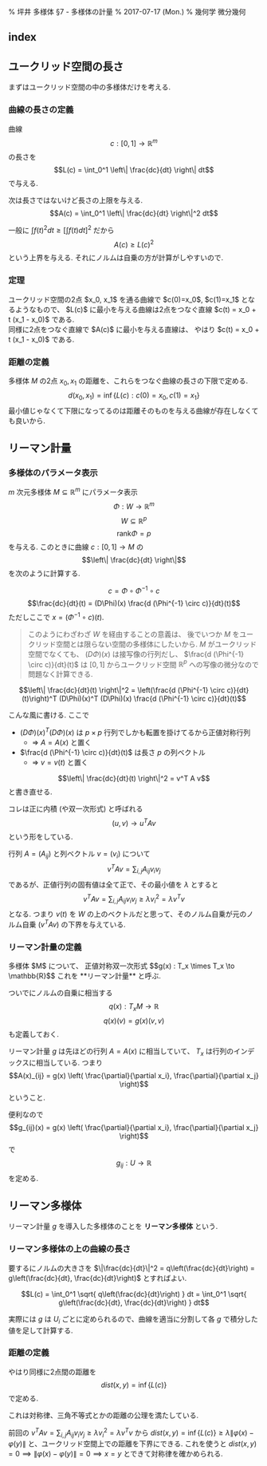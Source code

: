 % 坪井 多様体 &sect;7 - 多様体の計量
% 2017-07-17 (Mon.)
% 幾何学 微分幾何

## index

<div id=toc></div>

## ユークリッド空間の長さ

まずはユークリッド空間の中の多様体だけを考える.

### 曲線の長さの定義

曲線
$$c : [0, 1] \to \mathbb{R}^m$$
の長さを
$$L(c) = \int_0^1 \left\| \frac{dc}{dt} \right\| dt$$
で与える.

次は長さではないけど長さの上限を与える.
$$A(c) = \int_0^1 \left\| \frac{dc}{dt} \right\|^2 dt$$

一般に
$\int f(t)^2 dt \geq \left[ \int f(t) dt \right]^2$
だから
$$A(c) \geq L(c)^2$$
という上界を与える.
それにノルムは自乗の方が計算がしやすいので.

### 定理

<div class=thm>
ユークリッド空間の2点 $x_0, x_1$ を通る曲線で
$c(0)=x_0$, $c(1)=x_1$
となるようなもので、
$L(c)$ に最小を与える曲線は2点をつなぐ直線
$c(t) = x_0 + t (x_1 - x_0)$
である.</div>

<div class=thm>
同様に2点をつなぐ直線で $A(c)$ に最小を与える直線は、
やはり
$c(t) = x_0 + t (x_1 - x_0)$
である.</div>

### 距離の定義

多様体 $M$ の2点 $x_0, x_1$ の距離を、これらをつなぐ曲線の長さの下限で定める.
$$d(x_0, x_1) = \inf \{ L(c) : c(0)=x_0, c(1)=x_1 \}$$
最小値じゃなくて下限になってるのは距離そのものを与える曲線が存在しなくても良いから.

## リーマン計量

### 多様体のパラメータ表示

$m$ 次元多様体 $M \subseteq \mathbb{R}^m$
にパラメータ表示
$$\Phi : W \to \mathbb{R}^m$$
$$W \subseteq \mathbb{R}^p$$
$$\text{rank} \Phi = p$$
を与える.
このときに曲線
$c : [0, 1] \to M$
の
$$\left\| \frac{dc}{dt} \right\|$$
を次のように計算する.

$$c = \Phi \circ \Phi^{-1} \circ c$$
$$\frac{dc}{dt}(t) = (D\Phi)(x) \frac{d (\Phi^{-1} \circ c)}{dt}(t)$$
ただしここで $x = (\Phi^{-1} \circ c)(t)$.

> このようにわざわざ $W$ を経由することの意義は、
> 後でいつか $M$ をユークリッド空間とは限らない空間の多様体にしたいから.
> $M$ がユークリッド空間でなくても、
> $(D\Phi)(x)$ は接写像の行列だし、
> $\frac{d (\Phi^{-1} \circ c)}{dt}(t)$
> は $[0,1]$ からユークリッド空間 $\mathbb{R}^p$ への写像の微分なので問題なく計算できる.


$$\left\| \frac{dc}{dt}(t) \right\|^2 =
\left(\frac{d (\Phi^{-1} \circ c)}{dt}(t)\right)^T
(D\Phi)(x)^T
(D\Phi)(x) \frac{d (\Phi^{-1} \circ c)}{dt}(t)$$

こんな風に書ける.
ここで

- $(D\Phi)(x)^T (D\Phi)(x)$ は $p\times p$ 行列でしかも転置を掛けてるから正値対称行列
    - $\Rightarrow$ $A = A(x)$ と置く
- $\frac{d (\Phi^{-1} \circ c)}{dt}(t)$ は長さ $p$ の列ベクトル
    - $\Rightarrow$ $v = v(t)$ と置く

$$\left\| \frac{dc}{dt}(t) \right\|^2 = v^T A v$$
と書き直せる.

コレは正に内積 (や双一次形式) と呼ばれる
$$(u,v) \to u^TAv$$
という形をしている.

行列 $A=(A_{ij})$ と列ベクトル $v=(v_i)$ について
$$v^TAv = \sum_{i,j} A_{ij} v_i v_j$$
であるが、正値行列の固有値は全て正で、その最小値を $\lambda$ とすると
$$v^TAv = \sum_{i,j} A_{ij} v_i v_j \geq \lambda v_i^2 = \lambda v^T v$$
となる.
つまり $v(t)$ を $W$ の上のベクトルだと思って、そのノルム自乗が元のノルム自乗 $(v^TAv)$ の下界を与えている.

### リーマン計量の定義

<div class=thm>
多様体 $M$ について、
正値対称双一次形式
$$g(x) : T_x \times T_x \to \mathbb{R}$$
これを **リーマン計量** と呼ぶ.

ついでにノルムの自乗に相当する
$$q(x) : T_xM \to \mathbb{R}$$
$$q(x)(v) = g(x)(v, v)$$
も定義しておく.
</div>

リーマン計量 $g$ は先ほどの行列 $A=A(x)$ に相当していて、
$T_x$ は行列のインデックスに相当している.
つまり
$$A(x)_{ij} = g(x) \left( \frac{\partial}{\partial x_i}, \frac{\partial}{\partial x_j} \right)$$
ということ.

便利なので
$$g_{ij}(x) = g(x) \left( \frac{\partial}{\partial x_i}, \frac{\partial}{\partial x_j} \right)$$
で
$$g_{ij} : U \to \mathbb{R}$$
を定める.

## リーマン多様体

リーマン計量 $g$ を導入した多様体のことを **リーマン多様体** という.

### リーマン多様体の上の曲線の長さ

要するにノルムの大きさを
$\|\frac{dc}{dt}\|^2 = q\left(\frac{dc}{dt}\right) = g\left(\frac{dc}{dt}, \frac{dc}{dt}\right)$
とすればよい.

$$L(c) = \int_0^1 \sqrt{ q\left(\frac{dc}{dt}\right) } dt = \int_0^1 \sqrt{ g\left(\frac{dc}{dt}, \frac{dc}{dt}\right) } dt$$

実際には $g$ は $U_i$ ごとに定められるので、曲線を適当に分割して各 $g$ で積分した値を足して計算する.

### 距離の定義

やはり同様に2点間の距離を
$$dist(x, y) = \inf \{ L(c) \}$$
で定める.

これは対称律、三角不等式とかの距離の公理を満たしている.

前回の
$v^TAv = \sum_{i,j} A_{ij} v_i v_j \geq \lambda v_i^2 = \lambda v^T v$
から
$dist(x, y) = \inf \{L(c)\} \geq \lambda \| \varphi(x) - \varphi(y) \|$
と、ユークリッド空間上での距離を下界にできる.
これを使うと
$dist(x,y)=0 \implies \| \varphi(x) - \varphi(y) \| =0 \implies x=y$
とできて対称律を確かめられる.

